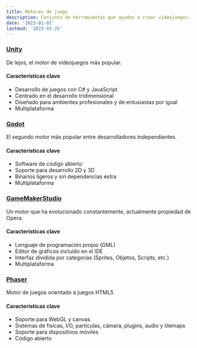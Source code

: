 ```yaml
---
title: Motores de juego
description: Conjunto de herramientas que ayudan a crear videojuegos.
date: '2023-01-02'
lastmod: '2023-03-25'
---
```

### [Unity](https://unity.com/)
De lejos, el motor de videojuegos más popular.
#### Características clave
* Desarrollo de juegos con C# y JavaScript
* Centrado en el desarrollo tridimensional
* Diseñado para ambientes profesionales y de entusiastas por igual
* Multiplataforma

### [Godot](https://godotengine.org/)
El segundo motor más popular entre desarrolladores independientes.
#### Características clave
* Software de código abierto
* Soporte para desarrollo 2D y 3D
* Binarios ligeros y sin dependencias extra
* Multiplataforma

### [GameMakerStudio](https://gamemaker.io/)
Un motor que ha evolucionado constantemente, actualmente propiedad de Opera.
#### Características clave
* Lenguaje de programación propio (GML)
* Editor de gráficos incluído en el IDE
* Interfaz dividida por categorías (Sprites, Objetos, Scripts, etc.)
* Multiplataforma

### [Phaser](https://phaser.io/)
Motor de juegos orientado a juegos HTML5
#### Características clave
* Soporte para WebGL y canvas
* Sistemas de físicas, I/O, partículas, cámara, plugins, audio y tilemaps
* Soporte para dispositivos móviles
* Código abierto
